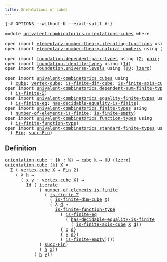 ```yaml
---
title: Orientations of cubes
---
```


<pre class="Agda"><a id="47" class="Symbol">{-#</a> <a id="51" class="Keyword">OPTIONS</a> <a id="59" class="Pragma">--without-K</a> <a id="71" class="Pragma">--exact-split</a> <a id="85" class="Symbol">#-}</a>

<a id="90" class="Keyword">module</a> <a id="97" href="univalent-combinatorics.orientations-cubes.html" class="Module">univalent-combinatorics.orientations-cubes</a> <a id="140" class="Keyword">where</a>

<a id="147" class="Keyword">open</a> <a id="152" class="Keyword">import</a> <a id="159" href="elementary-number-theory.iterating-functions.html" class="Module">elementary-number-theory.iterating-functions</a> <a id="204" class="Keyword">using</a> <a id="210" class="Symbol">(</a><a id="211" href="elementary-number-theory.iterating-functions.html#1086" class="Function">iterate</a><a id="218" class="Symbol">)</a>
<a id="220" class="Keyword">open</a> <a id="225" class="Keyword">import</a> <a id="232" href="elementary-number-theory.natural-numbers.html" class="Module">elementary-number-theory.natural-numbers</a> <a id="273" class="Keyword">using</a> <a id="279" class="Symbol">(</a><a id="280" href="elementary-number-theory.natural-numbers.html#1444" class="Datatype">ℕ</a><a id="281" class="Symbol">;</a> <a id="283" href="elementary-number-theory.natural-numbers.html#1465" class="InductiveConstructor">zero-ℕ</a><a id="289" class="Symbol">;</a> <a id="291" href="elementary-number-theory.natural-numbers.html#1478" class="InductiveConstructor">succ-ℕ</a><a id="297" class="Symbol">)</a>

<a id="300" class="Keyword">open</a> <a id="305" class="Keyword">import</a> <a id="312" href="foundation.dependent-pair-types.html" class="Module">foundation.dependent-pair-types</a> <a id="344" class="Keyword">using</a> <a id="350" class="Symbol">(</a><a id="351" href="foundation-core.dependent-pair-types.html#502" class="Record">Σ</a><a id="352" class="Symbol">;</a> <a id="354" href="foundation-core.dependent-pair-types.html#575" class="InductiveConstructor">pair</a><a id="358" class="Symbol">;</a> <a id="360" href="foundation-core.dependent-pair-types.html#592" class="Field">pr1</a><a id="363" class="Symbol">;</a> <a id="365" href="foundation-core.dependent-pair-types.html#604" class="Field">pr2</a><a id="368" class="Symbol">)</a>
<a id="370" class="Keyword">open</a> <a id="375" class="Keyword">import</a> <a id="382" href="foundation.identity-types.html" class="Module">foundation.identity-types</a> <a id="408" class="Keyword">using</a> <a id="414" class="Symbol">(</a><a id="415" href="foundation-core.identity-types.html#641" class="Datatype">Id</a><a id="417" class="Symbol">)</a>
<a id="419" class="Keyword">open</a> <a id="424" class="Keyword">import</a> <a id="431" href="foundation.universe-levels.html" class="Module">foundation.universe-levels</a> <a id="458" class="Keyword">using</a> <a id="464" class="Symbol">(</a><a id="465" href="foundation-core.universe-levels.html#222" class="Primitive">UU</a><a id="467" class="Symbol">;</a> <a id="469" href="Agda.Primitive.html#764" class="Primitive">lzero</a><a id="474" class="Symbol">)</a>

<a id="477" class="Keyword">open</a> <a id="482" class="Keyword">import</a> <a id="489" href="univalent-combinatorics.cubes.html" class="Module">univalent-combinatorics.cubes</a> <a id="519" class="Keyword">using</a>
  <a id="527" class="Symbol">(</a> <a id="529" href="univalent-combinatorics.cubes.html#715" class="Function">cube</a><a id="533" class="Symbol">;</a> <a id="535" href="univalent-combinatorics.cubes.html#2202" class="Function">vertex-cube</a><a id="546" class="Symbol">;</a> <a id="548" href="univalent-combinatorics.cubes.html#1270" class="Function">is-finite-dim-cube</a><a id="566" class="Symbol">;</a> <a id="568" href="univalent-combinatorics.cubes.html#1990" class="Function">is-finite-axis-cube</a><a id="587" class="Symbol">)</a>
<a id="589" class="Keyword">open</a> <a id="594" class="Keyword">import</a> <a id="601" href="univalent-combinatorics.dependent-sum-finite-types.html" class="Module">univalent-combinatorics.dependent-sum-finite-types</a> <a id="652" class="Keyword">using</a>
  <a id="660" class="Symbol">(</a> <a id="662" href="univalent-combinatorics.dependent-sum-finite-types.html#2494" class="Function">is-finite-Σ</a><a id="673" class="Symbol">)</a>
<a id="675" class="Keyword">open</a> <a id="680" class="Keyword">import</a> <a id="687" href="univalent-combinatorics.equality-finite-types.html" class="Module">univalent-combinatorics.equality-finite-types</a> <a id="733" class="Keyword">using</a>
  <a id="741" class="Symbol">(</a> <a id="743" href="univalent-combinatorics.equality-finite-types.html#3310" class="Function">is-finite-eq</a><a id="755" class="Symbol">;</a> <a id="757" href="univalent-combinatorics.equality-finite-types.html#1968" class="Function">has-decidable-equality-is-finite</a><a id="789" class="Symbol">)</a>
<a id="791" class="Keyword">open</a> <a id="796" class="Keyword">import</a> <a id="803" href="univalent-combinatorics.finite-types.html" class="Module">univalent-combinatorics.finite-types</a> <a id="840" class="Keyword">using</a>
  <a id="848" class="Symbol">(</a> <a id="850" href="univalent-combinatorics.finite-types.html#12328" class="Function">number-of-elements-is-finite</a><a id="878" class="Symbol">;</a> <a id="880" href="univalent-combinatorics.finite-types.html#7016" class="Function">is-finite-empty</a><a id="895" class="Symbol">)</a>
<a id="897" class="Keyword">open</a> <a id="902" class="Keyword">import</a> <a id="909" href="univalent-combinatorics.function-types.html" class="Module">univalent-combinatorics.function-types</a> <a id="948" class="Keyword">using</a>
  <a id="956" class="Symbol">(</a> <a id="958" href="univalent-combinatorics.function-types.html#1212" class="Function">is-finite-function-type</a><a id="981" class="Symbol">)</a>
<a id="983" class="Keyword">open</a> <a id="988" class="Keyword">import</a> <a id="995" href="univalent-combinatorics.standard-finite-types.html" class="Module">univalent-combinatorics.standard-finite-types</a> <a id="1041" class="Keyword">using</a>
  <a id="1049" class="Symbol">(</a> <a id="1051" href="univalent-combinatorics.standard-finite-types.html#2085" class="Function">Fin</a><a id="1054" class="Symbol">;</a> <a id="1056" href="univalent-combinatorics.standard-finite-types.html#7604" class="Function">succ-Fin</a><a id="1064" class="Symbol">)</a>
</pre>
## Definition

<pre class="Agda"><a id="orientation-cube"></a><a id="1094" href="univalent-combinatorics.orientations-cubes.html#1094" class="Function">orientation-cube</a> <a id="1111" class="Symbol">:</a> <a id="1113" class="Symbol">{</a><a id="1114" href="univalent-combinatorics.orientations-cubes.html#1114" class="Bound">k</a> <a id="1116" class="Symbol">:</a> <a id="1118" href="elementary-number-theory.natural-numbers.html#1444" class="Datatype">ℕ</a><a id="1119" class="Symbol">}</a> <a id="1121" class="Symbol">→</a> <a id="1123" href="univalent-combinatorics.cubes.html#715" class="Function">cube</a> <a id="1128" href="univalent-combinatorics.orientations-cubes.html#1114" class="Bound">k</a> <a id="1130" class="Symbol">→</a> <a id="1132" href="foundation-core.universe-levels.html#222" class="Primitive">UU</a> <a id="1135" class="Symbol">(</a><a id="1136" href="Agda.Primitive.html#764" class="Primitive">lzero</a><a id="1141" class="Symbol">)</a>
<a id="1143" href="univalent-combinatorics.orientations-cubes.html#1094" class="Function">orientation-cube</a> <a id="1160" class="Symbol">{</a><a id="1161" href="univalent-combinatorics.orientations-cubes.html#1161" class="Bound">k</a><a id="1162" class="Symbol">}</a> <a id="1164" href="univalent-combinatorics.orientations-cubes.html#1164" class="Bound">X</a> <a id="1166" class="Symbol">=</a>
  <a id="1170" href="foundation-core.dependent-pair-types.html#502" class="Record">Σ</a> <a id="1172" class="Symbol">(</a> <a id="1174" href="univalent-combinatorics.cubes.html#2202" class="Function">vertex-cube</a> <a id="1186" href="univalent-combinatorics.orientations-cubes.html#1164" class="Bound">X</a> <a id="1188" class="Symbol">→</a> <a id="1190" href="univalent-combinatorics.standard-finite-types.html#2085" class="Function">Fin</a> <a id="1194" class="Number">2</a><a id="1195" class="Symbol">)</a>
    <a id="1201" class="Symbol">(</a> <a id="1203" class="Symbol">λ</a> <a id="1205" href="univalent-combinatorics.orientations-cubes.html#1205" class="Bound">h</a> <a id="1207" class="Symbol">→</a>
      <a id="1215" class="Symbol">(</a> <a id="1217" href="univalent-combinatorics.orientations-cubes.html#1217" class="Bound">x</a> <a id="1219" href="univalent-combinatorics.orientations-cubes.html#1219" class="Bound">y</a> <a id="1221" class="Symbol">:</a> <a id="1223" href="univalent-combinatorics.cubes.html#2202" class="Function">vertex-cube</a> <a id="1235" href="univalent-combinatorics.orientations-cubes.html#1164" class="Bound">X</a><a id="1236" class="Symbol">)</a> <a id="1238" class="Symbol">→</a>
        <a id="1248" href="foundation-core.identity-types.html#641" class="Datatype">Id</a> <a id="1251" class="Symbol">(</a> <a id="1253" href="elementary-number-theory.iterating-functions.html#1086" class="Function">iterate</a>
             <a id="1274" class="Symbol">(</a> <a id="1276" href="univalent-combinatorics.finite-types.html#12328" class="Function">number-of-elements-is-finite</a>
               <a id="1320" class="Symbol">(</a> <a id="1322" href="univalent-combinatorics.dependent-sum-finite-types.html#2494" class="Function">is-finite-Σ</a>
                 <a id="1351" class="Symbol">(</a> <a id="1353" href="univalent-combinatorics.cubes.html#1270" class="Function">is-finite-dim-cube</a> <a id="1372" href="univalent-combinatorics.orientations-cubes.html#1164" class="Bound">X</a><a id="1373" class="Symbol">)</a>
                 <a id="1392" class="Symbol">(</a> <a id="1394" class="Symbol">λ</a> <a id="1396" href="univalent-combinatorics.orientations-cubes.html#1396" class="Bound">d</a> <a id="1398" class="Symbol">→</a>
                   <a id="1419" href="univalent-combinatorics.function-types.html#1212" class="Function">is-finite-function-type</a>
                     <a id="1464" class="Symbol">(</a> <a id="1466" href="univalent-combinatorics.equality-finite-types.html#3310" class="Function">is-finite-eq</a>
                       <a id="1502" class="Symbol">(</a> <a id="1504" href="univalent-combinatorics.equality-finite-types.html#1968" class="Function">has-decidable-equality-is-finite</a>
                         <a id="1562" class="Symbol">(</a> <a id="1564" href="univalent-combinatorics.cubes.html#1990" class="Function">is-finite-axis-cube</a> <a id="1584" href="univalent-combinatorics.orientations-cubes.html#1164" class="Bound">X</a> <a id="1586" href="univalent-combinatorics.orientations-cubes.html#1396" class="Bound">d</a><a id="1587" class="Symbol">))</a>
                     <a id="1611" class="Symbol">{</a> <a id="1613" href="univalent-combinatorics.orientations-cubes.html#1217" class="Bound">x</a> <a id="1615" href="univalent-combinatorics.orientations-cubes.html#1396" class="Bound">d</a><a id="1616" class="Symbol">}</a>
                     <a id="1639" class="Symbol">{</a> <a id="1641" href="univalent-combinatorics.orientations-cubes.html#1219" class="Bound">y</a> <a id="1643" href="univalent-combinatorics.orientations-cubes.html#1396" class="Bound">d</a><a id="1644" class="Symbol">})</a>
                     <a id="1668" class="Symbol">(</a> <a id="1670" href="univalent-combinatorics.finite-types.html#7016" class="Function">is-finite-empty</a><a id="1685" class="Symbol">))))</a>
             <a id="1703" class="Symbol">(</a> <a id="1705" href="univalent-combinatorics.standard-finite-types.html#7604" class="Function">succ-Fin</a><a id="1713" class="Symbol">)</a>
             <a id="1728" class="Symbol">(</a> <a id="1730" href="univalent-combinatorics.orientations-cubes.html#1205" class="Bound">h</a> <a id="1732" href="univalent-combinatorics.orientations-cubes.html#1217" class="Bound">x</a><a id="1733" class="Symbol">))</a>
           <a id="1747" class="Symbol">(</a> <a id="1749" href="univalent-combinatorics.orientations-cubes.html#1205" class="Bound">h</a> <a id="1751" href="univalent-combinatorics.orientations-cubes.html#1219" class="Bound">y</a><a id="1752" class="Symbol">))</a>
</pre>